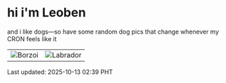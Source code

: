 # hi i'm Leoben

and i like dogs—so have some random dog pics that change whenever my CRON feels like it

|  |  |
|--------|----------|
| ![Borzoi](https://random-dog-vercel.vercel.app/api/random-borzoi?v=1760294368) | ![Labrador](https://random-dog-vercel.vercel.app/api/random-labrador?v=1760294368) |

Last updated: 2025-10-13 02:39 PHT
